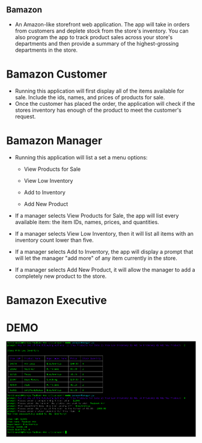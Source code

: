 ## Bamazon

 - An Amazon-like storefront web application. The app will take in orders from customers and deplete stock from the store's inventory. You can also program the app to track product sales across your store's departments and then provide a summary of the highest-grossing departments in the store.


 # Bamazon Customer
 - Running this application will first display all of the items available for sale. Include the ids, names, and prices of products for sale.
 - Once the customer has placed the order, the application will check if the stores inventory has enough of the product to meet the customer's request.

 # Bamazon Manager
- Running this application will list a set a menu options:
    - View Products for Sale

    - View Low Inventory

    - Add to Inventory

    - Add New Product

-  If a manager selects View Products for Sale, the app will list every available item: the item IDs, names, prices, and quantities.

- If a manager selects View Low Inventory, then it will list all items with an inventory count lower than five.

- If a manager selects Add to Inventory, the app will display a prompt that will let the manager "add more" of any item currently in the store.

- If a manager selects Add New Product, it will allow the manager to add a completely new product to the store.

 # Bamazon Executive

 # DEMO
 ![Bamazon Display](/images/Webp.net-resizeimage.png)
 